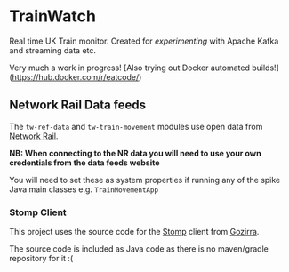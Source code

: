 # TrainWatch

Real time UK Train monitor. Created for _experimenting_ with Apache Kafka and streaming data etc.

Very much a work in progress! [Also trying out Docker automated builds!] (https://hub.docker.com/r/eatcode/)

## Network Rail Data feeds
The `tw-ref-data` and `tw-train-movement` modules use open data from [Network Rail](https://datafeeds.networkrail.co.uk).

**NB: When connecting to the NR data you will need to use your own credentials from the data feeds website**

You will need to set these as system properties if running any of the spike Java main classes e.g. `TrainMovementApp`

### Stomp Client
This project uses the source code for the [Stomp](https://stomp.github.io/) client from [Gozirra](http://www.germane-software.com/software/Gozirra).

The source code is included as Java code as there is no maven/gradle repository for it :(

